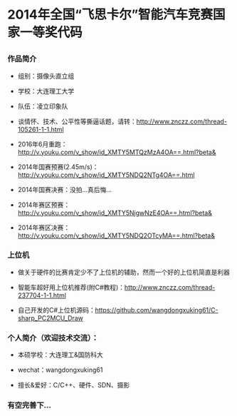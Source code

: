 # 2014年全国“飞思卡尔”智能汽车竞赛国家一等奖代码<p>

### 作品简介
* 组别：摄像头直立组<p>
* 学校：大连理工大学<p>
* 队伍：凌立印象队<p>
* 谈情怀、技术、公平性等撕逼话题，请转：http://www.znczz.com/thread-105261-1-1.html<p>
* 2016年6月重跑：http://v.youku.com/v_show/id_XMTY5MTQzMzA4OA==.html?beta&<p>
* 2014年国赛预赛(2.45m/s)：http://v.youku.com/v_show/id_XMTY5NDQ2NTg4OA==.html<p>
* 2014年国赛决赛：没拍...真后悔...<p>
* 2014年赛区预赛：http://v.youku.com/v_show/id_XMTY5NjgwNzE4OA==.html?beta&<p>
* 2014年赛区决赛：http://v.youku.com/v_show/id_XMTY5NDQ2OTcyMA==.html?beta&<p>

### 上位机<p>
* 做关于硬件的比赛肯定少不了上位机的辅助，然而一个好的上位机简直是利器<p>
* 智能车超好用上位机推荐(附C#教程)：http://www.znczz.com/thread-237704-1-1.html<p>
* 自己开发的C#上位机源码：https://github.com/wangdongxuking61/C-sharp_PC2MCU_Draw<p>

### 个人简介（欢迎技术交流）：<p>
* 本硕学校：大连理工&国防科大<p>
* wechat：wangdongxuking61<p>
* 擅长&爱好：C/C++、硬件、SDN、摄影<p>

### 有空完善下...
